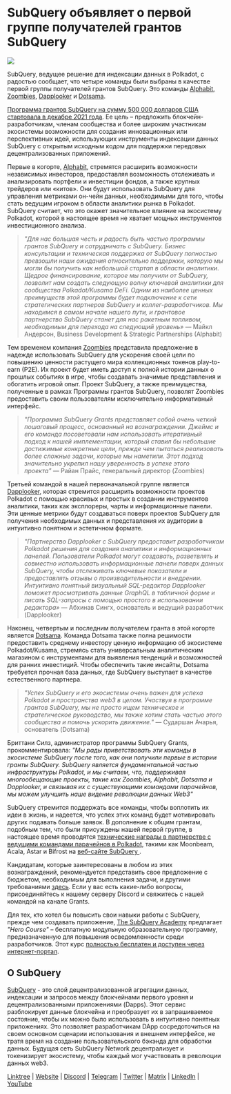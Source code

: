 # SubQuery объявляет о первой группе получателей грантов SubQuery

![](https://miro.medium.com/max/1400/1*qp0hhPcvodDIMmVScohSnw.png)

SubQuery, ведущее решение для индексации данных в Polkadot, с радостью сообщает, что четыре команды были выбраны в качестве первой группы получателей грантов SubQuery. Это команды [Alphabit](https://www.polkadata.xyz/), [Zoombies](https://zoombies.world), [Dapplooker](https://dapplooker.com/) и [Dotsama](http://dotsama.ai/).

[Программа грантов SubQuery на сумму 500 000 долларов США стартовала в декабре 2021 года](./20211222-grants.md). Ее цель – предложить блокчейн-разработчикам, членам сообщества и более широким участникам экосистемы возможности для создания инновационных или перспективных идей, использующих инструменты индексации данных SubQuery с открытым исходным кодом для поддержки передовых децентрализованных приложений.

Первые в когорте, [Alphabit](https://www.polkadata.xyz/), стремятся расширить возможности независимых инвесторов, предоставляя возможность отслеживать и анализировать портфели и инвестиции фондов, а также крупных трейдеров или «китов». Они будут использовать SubQuery для управления метриками он-чейн данных, необходимыми для того, чтобы стать ведущим игроком в области аналитики рынка в Polkadot. SubQuery считает, что это окажет значительное влияние на экосистему Polkadot, которой в настоящее время не хватает мощных инструментов инвестиционного анализа.

> _"Для нас большая честь и радость быть частью программы грантов SubQuery и сотрудничать с SubQuery. Бизнес консультации и техническая поддержка от SubQuery полностью превзошли наши ожидания относительно поддержки, которую мы могли бы получить как небольшой стартап в области аналитики. Щедрое финансирование, которое мы получили от SubQuery, позволит нам создать следующую волну ключевой аналитики для сообщества Polkadot/Kusama DeFi. Одним из наиболее ценных преимуществ этой программы будет подключение к сети стратегических партнеров SubQuery и коллег-разработчиков. Мы находимся в самом начале нашего пути, и грантовое партнерство SubQuery станет для нас ракетным топливом, необходимым для перехода на следующий уровень»_ — Майкл Андерсон, Business Development & Strategic Partnerships (Alphabit)

Тем временем компания [Zoombies](https://zoombies.world/) представила предложение в надежде использовать SubQuery для ускорения своей цели по повышению ценности растущего мира коллекционных токенов play-to-earn (P2E). Их проект будет иметь доступ к полной истории данных о прошлых событиях в игре, чтобы создавать значимые представления и обогатить игровой опыт. Проект SubQuery, а также преимущества, полученные в рамках Программы грантов SubQuery, позволят Zoombies предоставить своим пользователям исключительно информативный интерфейс.

> _"Программа SubQuery Grants представляет собой очень четкий пошаговый процесс, основанный на вознаграждении. Джеймс и его команда посоветовали нам использовать итеративный подход к нашей имплементации, который ставил бы небольшие достижимые конкретные цели, прежде чем пытаться реализовать более сложные задачи, которые мы наметили. Этот подход значительно укрепил нашу уверенность в успехе этого проекта"_ — Райан Прайс, генеральный директор (Zoombies)

Третьей командой в нашей первоначальной группе является [Dapplooker](https://dapplooker.com/), которая стремится расширить возможности проектов Polkadot с помощью красивых и простых в создании инструментов аналитики, таких как эксплореры, чарты и информационные панели. Эти ценные метрики будут создаваться поверх проектов SubQuery для получения необходимых данных и представления их аудитории в интуитивно понятном и эстетичном формате.

> _"Партнерство Dapplooker с SubQuery предоставит разработчикам Polkadot решения для создания аналитики и информационных панелей. Пользователи Polkadot могут создавать, разветвлять и совместно использовать информационные панели поверх данных SubQuery, чтобы отслеживать ключевые показатели и предоставлять отзывы о производительности и внедрении. Интуитивно понятный визуальный SQL-редактор Dapplooker поможет просматривать данные GraphQL в табличной форме и писать SQL-запросы с помощью простого в использовании редактора»_ — Абхинав Сингх, основатель и ведущий разработчик (Dapplooker)

Наконец, четвертым и последним получателем гранта в этой когорте является [Dotsama](http://dotsama.ai/). Команда Dotsama также полна решимости предоставить среднему инвестору ценную информацию об экосистеме Polkadot/Kusama, стремясь стать универсальным аналитическим магазином с инструментами для выявления тенденций и возможностей для ранних инвестиций. Чтобы обеспечить такие инсайты, Dotsama требуется прочная база данных, где SubQuery выступает в качестве естественного партнера.

> _"Успех SubQuery и его экосистемы очень важен для успеха Polkadot и пространства web3 в целом. Участвуя в программе грантов SubQuery, мы не просто ищем техническое и стратегическое руководство, мы также хотим стать частью этого сообщества и помочь ускорить движение."_ — Сударшан Ачарья, основатель (Dotsama)

Бриттани Силз, администратор программы SubQuery Grants, прокомментировала: _"Мы рады приветствовать эти команды в экосистеме SubQuery после того, как они получили первые в истории гранты SubQuery. SubQuery является фундаментальной частью инфраструктуры Polkadot, и мы считаем, что, поддерживая многообещающие проекты, такие как Zoombies, Alphabit, Dotsama и Dapplooker, и связывая их с существующими командами парачейнов, мы можем улучшить наше видение революции данных Web3"_

SubQuery стремится поддержать все команды, чтобы воплотить их идеи в жизнь, и надеется, что успех этих команд будет мотивировать других подавать больше заявок. В дополнение к общим грантам, подобным тем, что были присуждены нашей первой группе, в настоящее время проводятся [технические награды в партнерстве с ведущими командами парачейнов в Polkadot](./20220127-grants-bounties.md), такими как Moonbeam, Acala, Astar и Bifrost на [веб-сайте SubQuery ](https://subquery.network/grants).

Кандидатам, которые заинтересованы в любом из этих вознаграждений, рекомендуется представить свое предложение с бюджетом, необходимым для выполнения задачи, и другими требованиями [здесь](https://docs.google.com/forms/d/e/1FAIpQLSfmMazkebKwNTWThBkVGaxf2Bg8s4aWZ0ZhwiMCtc9kv4sJHQ/viewform). Если у вас есть какие-либо вопросы, присоединяйтесь к нашему серверу Discord и свяжитесь с нашей командой на канале Grants.

Для тех, кто хотел бы повысить свои навыки работы с SubQuery, прежде чем создавать приложение, [The SubQuery Academy](./20211018-subquery-launches-the-subquery-academy.md) предлагает _"Hero Course"_ – бесплатную модульную образовательную программу, предназначенную для повышения осведомленности среди разработчиков. Этот курс [полностью бесплатен и доступен через интернет-портал](https://subquery.coassemble.com/unlock/dOKZW6O#/).

## О SubQuery

[SubQuery](https://subquery.network) - это слой децентрализованной агрегации данных, индексации и запросов между блокчейнами первого уровня и децентрализованными приложениями (Dapps). Этот сервис разблокирует данные блокчейна и преобразует их в запрашиваемое состояние, чтобы их можно было использовать в интуитивно понятных приложениях. Это позволяет разработчикам DApp сосредоточиться на своем основном сценарии использования и внешнем интерфейсе, не тратя время на создание пользовательского бэкэнда для обработки данных. Будущая сеть SubQuery Network децентрализует и токенизирует экосистему, чтобы каждый мог участвовать в революции данных web3.

​​[Linktree](https://linktr.ee/subquerynetwork) | [Website](https://subquery.network/) | [Discord](https://discord.com/invite/78zg8aBSMG) | [Telegram](https://t.me/subquerynetwork) | [Twitter](https://twitter.com/subquerynetwork) | [Matrix](https://matrix.to/#/#subquery:matrix.org) | [LinkedIn](https://www.linkedin.com/company/subquery) | [YouTube](https://www.youtube.com/channel/UCi1a6NUUjegcLHDFLr7CqLw)
